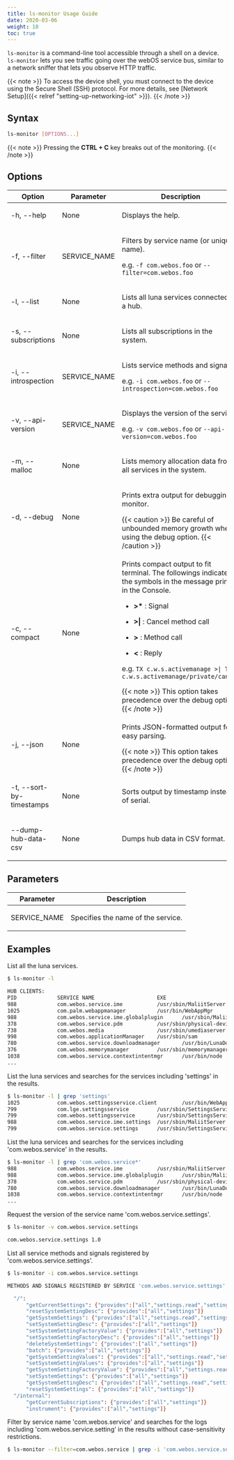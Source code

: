 ```yaml
---
title: ls-monitor Usage Guide
date: 2020-03-06
weight: 10
toc: true
---
```


`ls-monitor` is a command-line tool accessible through a shell on a device. `ls-monitor` lets you see traffic going over the webOS service bus, similar to a network sniffer that lets you observe HTTP traffic.

{{< note >}}
To access the device shell, you must connect to the device using the Secure Shell (SSH) protocol. For more details, see [Network Setup]({{< relref "setting-up-networking-iot" >}}).
{{< /note >}}

## Syntax

``` bash
ls-monitor [OPTIONS...]
```

{{< note >}}
Pressing the **CTRL + C** key breaks out of the monitoring.
{{< /note >}}

## Options

<div class="table-container">
<table class="table is-bordered is-fullwidth">
<colgroup>
<col style="width: 25%" />
<col style="width: auto" />
<col style="width: auto" />
</colgroup>
<thead>
<tr class="header">
<th>Option</th>
<th>Parameter</th>
<th>Description</th>
</tr>
</thead>
<tbody>
<tr class="odd">
<td><p>-h, --help</p></td>
<td><p>None</p></td>
<td><p>Displays the help.</p></td>
</tr>
<tr class="even">
<td><p>-f, --filter</p></td>
<td><p>SERVICE_NAME</p></td>
<td><p>Filters by service name (or unique name).</p>
<p>e.g. <code>-f com.webos.foo</code> or <code>--filter=com.webos.foo</code></p></td>
</tr>
<tr class="odd">
<td><p>-l, --list</p></td>
<td><p>None</p></td>
<td><p>Lists all luna services connected to a hub.</p></td>
</tr>
<tr class="even">
<td><p>-s, --subscriptions</p></td>
<td><p>None</p></td>
<td><p>Lists all subscriptions in the system.</p></td>
</tr>
<tr class="odd">
<td><p>-i, --introspection</p></td>
<td><p>SERVICE_NAME</p></td>
<td><p>Lists service methods and signals.</p>
<p>e.g. <code>-i com.webos.foo</code> or <code>--introspection=com.webos.foo</code></p></td>
</tr>
<tr class="even">
<td><p>-v, --api-version</p></td>
<td><p>SERVICE_NAME</p></td>
<td><p>Displays the version of the service.</p>
<p>e.g. <code>-v com.webos.foo</code> or <code>--api-version=com.webos.foo</code></p></td>
</tr>
<tr class="odd">
<td><p>-m, --malloc</p></td>
<td><p>None</p></td>
<td><p>Lists memory allocation data from all services in the system.</p></td>
</tr>
<tr class="even">
<td><p>-d, --debug</p></td>
<td><p>None</p></td>
<td><p>Prints extra output for debugging monitor.</p>
{{< caution >}}
Be careful of unbounded memory growth when using the debug option.
{{< /caution >}}</td>
</tr>
<tr class="odd">
<td><p>-c, --compact</p></td>
<td><p>None</p></td>
<td><p>Prints compact output to fit terminal. The followings indicate the symbols in the message printed in the Console.</p>
<ul>
<li><p><strong>&gt;*</strong> : Signal</p></li>
<li><p><strong>&gt;|</strong> : Cancel method call</p></li>
<li><p><strong>&gt;</strong> : Method call</p></li>
<li><p><strong>&lt;</strong> : Reply</p></li>
</ul>
<p>e.g. <code>TX c.w.s.activemanage &gt;| TX c.w.s.activemanage/private/cancel</code></p>
{{< note >}}
This option takes precedence over the debug option.
{{< /note >}}</td>
</tr>
<tr class="even">
<td><p>-j, --json</p></td>
<td><p>None</p></td>
<td><p>Prints JSON-formatted output for easy parsing.</p>
{{< note >}}
This option takes precedence over the debug option.
{{< /note >}}</td>
</tr>
<tr class="odd">
<td><p>-t, --sort-by-timestamps</p></td>
<td><p>None</p></td>
<td><p>Sorts output by timestamp instead of serial.</p></td>
</tr>
<tr class="even">
<td><p>--dump-hub-data-csv</p></td>
<td><p>None</p></td>
<td><p>Dumps hub data in CSV format.</p></td>
</tr>
</tbody>
</table>
</div>

## Parameters

<div class="table-container">
<table class="table is-bordered is-fullwidth">
<colgroup>
<col style="width: auto" />
<col style="width: auto" />
</colgroup>
<thead>
<tr class="header">
<th>Parameter</th>
<th>Description</th>
</tr>
</thead>
<tbody>
<tr class="odd">
<td><p>SERVICE_NAME</p></td>
<td><p>Specifies the name of the service.</p></td>
</tr>
</tbody>
</table>
</div>

## Examples

List all the luna services.

``` bash
$ ls-monitor -l

HUB CLIENTS:
PID             SERVICE NAME                    EXE                                     TYPE                    UNIQUE NAME
988             com.webos.service.ime           /usr/sbin/MaliitServer                  static                  4bVcR4sI
1025            com.palm.webappmanager          /usr/bin/WebAppMgr                      static                  8uWCx2pk
988             com.webos.service.ime.globalplugin      /usr/sbin/MaliitServer                  static                  CLWsVoGP
378             com.webos.service.pdm           /usr/sbin/physical-device-manager       static                  EiUUeTcR
738             com.webos.media                 /usr/sbin/umediaserver                  static                  FTZBmz2f
998             com.webos.applicationManager    /usr/sbin/sam                           static                  QhqbAMrB
780             com.webos.service.downloadmanager       /usr/bin/LunaDownloadMgr                static                  0vamvcPe
376             com.webos.memorymanager         /usr/sbin/memorymanager                 static                  vq0S1Rpo
1038            com.webos.service.contextintentmgr      /usr/bin/node                           static                  UMMQl4Zt
...
```

List the luna services and searches for the services including 'settings' in the results.

``` bash
$ ls-monitor -l | grep 'settings'
1025            com.webos.settingsservice.client        /usr/bin/WebAppMgr                      unknown/client only     rRW5wOi9
799             com.lge.settingsservice         /usr/sbin/SettingsService               static                  8CvddVIm
799             com.webos.settingsservice       /usr/sbin/SettingsService               static                  Hw11GM5M
988             com.webos.service.ime.settings  /usr/sbin/MaliitServer                  static                  j4sFEXuc
799             com.webos.service.settings      /usr/sbin/SettingsService               static                  NQwI0Mu5
```

List the luna services and searches for the services including 'com.webos.service' in the results.

``` bash
$ ls-monitor -l | grep 'com.webos.service*'
988             com.webos.service.ime           /usr/sbin/MaliitServer                  static                  4bVcR4sI
988             com.webos.service.ime.globalplugin      /usr/sbin/MaliitServer                  static                  CLWsVoGP
378             com.webos.service.pdm           /usr/sbin/physical-device-manager       static                  EiUUeTcR
780             com.webos.service.downloadmanager       /usr/bin/LunaDownloadMgr                static                  0vamvcPe
1038            com.webos.service.contextintentmgr      /usr/bin/node                           static                  UMMQl4Zt
...
```

Request the version of the service name 'com.webos.service.settings'.

``` bash
$ ls-monitor -v com.webos.service.settings

com.webos.service.settings 1.0
```

List all service methods and signals registered by 'com.webos.service.settings'.

``` bash
$ ls-monitor -i com.webos.service.settings

METHODS AND SIGNALS REGISTERED BY SERVICE 'com.webos.service.settings' WITH UNIQUE NAME 'ypFkyFme' AT HUB

  "/":
      "getCurrentSettings": {"provides":["all","settings.read","settings"]}
      "resetSystemSettingDesc": {"provides":["all","settings"]}
      "getSystemSettings": {"provides":["all","settings.read","settings"]}
      "setSystemSettingDesc": {"provides":["all","settings"]}
      "setSystemSettingFactoryValue": {"provides":["all","settings"]}
      "setSystemSettingFactoryDesc": {"provides":["all","settings"]}
      "deleteSystemSettings": {"provides":["all","settings"]}
      "batch": {"provides":["all","settings"]}
      "getSystemSettingValues": {"provides":["all","settings.read","settings"]}
      "setSystemSettingValues": {"provides":["all","settings"]}
      "getSystemSettingFactoryValue": {"provides":["all","settings.read","settings"]}
      "setSystemSettings": {"provides":["all","settings"]}
      "getSystemSettingDesc": {"provides":["all","settings.read","settings"]}
      "resetSystemSettings": {"provides":["all","settings"]}
  "/internal":
      "getCurrentSubscriptions": {"provides":["all","settings"]}
      "instrument": {"provides":["all","settings"]}
```

Filter by service name 'com.webos.service' and searches for the logs including 'com.webos.service.setting' in the results without case-sensitivity restrictions.

``` bash
$ ls-monitor --filter=com.webos.service | grep -i 'com.webos.service.setting*'
```
